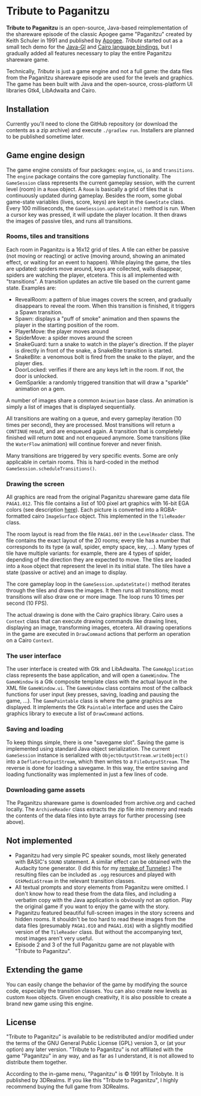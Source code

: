 # Tribute to Paganitzu

**Tribute to Paganitzu** is an open-source, Java-based reimplementation of the shareware episode of the classic Apogee game "Paganitzu" created by Keith Schuler in 1991 and published by [Apogee](https://legacy.3drealms.com/paganitzu/). *Tribute* started out as a small tech demo for the [Java-GI](https://jwharm.github.io/java-gi) and [Cairo language bindings](https://github.com/jwharm/cairo-java-bindings), but I gradually added all features necessary to play the entire Paganitzu shareware game.

Technically, *Tribute* is just a game engine and not a full game: the data files from the Paganitzu shareware episode are used for the levels and graphics. The game has been built with Java and the open-source, cross-platform UI libraries Gtk4, LibAdwaita and Cairo.

## Installation

Currently you'll need to clone the GitHub repository (or download the contents as a zip archive) and execute `./gradlew run`. Installers are planned to be published sometime later.

## Game engine design

The game engine consists of four packages: `engine`, `ui`, `io` and `transitions`. The `engine` package contains the core gameplay functionality. The `GameSession` class represents the current gameplay session, with the current level (room) in a `Room` object. A `Room` is basically a grid of tiles that is continuously updated during gameplay. Besides the room, some global game-state variables (lives, score, keys) are kept in the `GameState` class. Every 100 milliseconds, the `GameSession.updateState()` method is run. When a cursor key was pressed, it will update the player location. It then draws the images of passive tiles, and runs all transitions.

### Rooms, tiles and transitions

Each room in Paganitzu is a 16x12 grid of tiles. A tile can either be passive (not moving or reacting) or active (moving around, showing an animated effect, or waiting for an event to happen). While playing the game, the tiles are updated: spiders move around, keys are collected, walls disappear, spiders are watching the player, etcetera. This is all implemented with "transitions". A transition updates an active tile based on the current game state. Examples are:

* RevealRoom: a pattern of blue images covers the screen, and gradually disappears to reveal the room. When this transition is finished, it triggers a Spawn transition.
* Spawn: displays a "puff of smoke" animation and then spawns the player in the starting position of the room.
* PlayerMove: the player moves around
* SpiderMove: a spider moves around the screen
* SnakeGuard: turn a snake to watch in the player's direction. If the player is directly in front of the snake, a SnakeBite transition is started.
* SnakeBite: a venomous bolt is fired from the snake to the player, and the player dies.
* DoorLocked: verifies if there are any keys left in the room. If not, the door is unlocked.
* GemSparkle: a randomly triggered transition that will draw a "sparkle" animation on a gem.

A number of images share a common `Animation` base class. An animation is simply a list of images that is displayed sequentially.

All transitions are waiting on a queue, and every gameplay iteration (10 times per second), they are processed. Most transitions will return a `CONTINUE` result, and are enqueued again. A transition that is completely finished will return `DONE` and not enqueued anymore. Some transitions (like the `WaterFlow` animation) will continue forever and never finish.

Many transitions are triggered by very specific events. Some are only applicable in certain rooms. This is hard-coded in the method `GameSession.scheduleTransitions()`.

### Drawing the screen

All graphics are read from the original Paganitzu shareware game data file `PAGA1.012`. This file contains a list of 100 pixel art graphics with 16-bit EGA colors (see description [here](https://moddingwiki.shikadi.net/wiki/Paganitzu_Graphics_Format)). Each picture is converted into a RGBA-formatted cairo `ImageSurface` object. This implemented in the `TileReader` class.

The room layout is read from the file `PAGA1.007` in the `LevelReader` class. The file contains the exact layout of the 20 rooms; every tile has a number that corresponds to its type (a wall, spider, empty space, key, ...). Many types of tile have multiple variants: for example, there are 4 types of spider, depending of the direction they are expected to move. The tiles are loaded into a `Room` object that represent the level in its initial state. The tiles have a state (passive or active) and an image to display.

The core gameplay loop in the `GameSession.updateState()` method iterates through the tiles and draws the images. It then runs all transitions; most transitions will also draw one or more image. The loop runs 10 times per second (10 FPS).

The actual drawing is done with the Cairo graphics library. Cairo uses a `Context` class that can execute drawing commands like drawing lines, displaying an image, transforming images, etcetera.  All drawing operations in the game are executed in `DrawCommand` actions that perform an operation on a Cairo `Context`.

### The user interface

The user interface is created with Gtk and LibAdwaita. The `GameApplication` class represents the base application, and will open a `GameWindow`. The `GameWindow` is a Gtk composite template class with the actual layout in the XML file `GameWindow.ui`. The `GameWindow` class contains most of the callback functions for user input (key presses, saving, loading and pausing the game, ...). The `GamePaintable` class is where the game graphics are displayed. It implements the Gtk `Paintable` interface and uses the Cairo graphics library to execute a list of `DrawCommand` actions.

### Saving and loading

To keep things simple, there is one "savegame slot". Saving the game is implemented using standard Java object serialization. The current `GameSession` instance is serialized with `ObjectOutputStream.writeObject()` into a `DeflaterOutputStream`, which then writes to a `FileOutputStream`. The reverse is done for loading a savegame. In this way, the entire saving and loading functionality was implemented in just a few lines of code.

### Downloading game assets

The Paganitzu shareware game is downloaded from archive.org and cached locally. The `ArchiveReader` class extracts the zip file into memory and reads the contents of the data files into byte arrays for further processing (see above).

## Not implemented

* Paganitzu had very simple PC speaker sounds, most likely generated with BASIC's `SOUND` statement. A similar effect can be obtained with the Audacity tone generator. (I did this for my [remake of Tunneler](https://github.com/jwharm/tunneler).) The resulting files can be included as `.ogg` resources and played with `GtkMediaStream` in the relevant transition classes.
* All textual prompts and story elements from Paganitzu were omitted. I don't know how to read these from the data files, and including a verbatim copy with the Java application is obviously not an option. Play the original game if you want to enjoy the game with the story.
* Paganitzu featured beautiful full-screen images in the story screens and hidden rooms. It shouldn't be too hard to read these images from the data files (presumably `PAGA1.010` and `PAGA1.016`) with a slightly modified version of the `TileReader` class. But without the accompanying text, most images aren't very useful.
* Episode 2 and 3 of the full Paganitzu game are not playable with "Tribute to Paganitzu".

## Extending the game

You can easily change the behavior of the game by modifying the source code, especially the transition classes. You can also create new levels as custom `Room` objects. Given enough creativity, it is also possible to create a brand new game using this engine.

## License

"Tribute to Paganitzu" is available to be redistributed and/or modified under the terms of the GNU General Public License (GPL) version 3, or (at your option) any later version. "Tribute to Paganitzu" is not affiliated with the game "Paganitzu" in any way, and as far as I understand, it is not allowed to distribute them together.

According to the in-game menu, "Paganitzu" is © 1991 by Trilobyte. It is published by 3DRealms. If you like this "Tribute to Paganitzu", I highly recommend buying the full game from 3DRealms.
